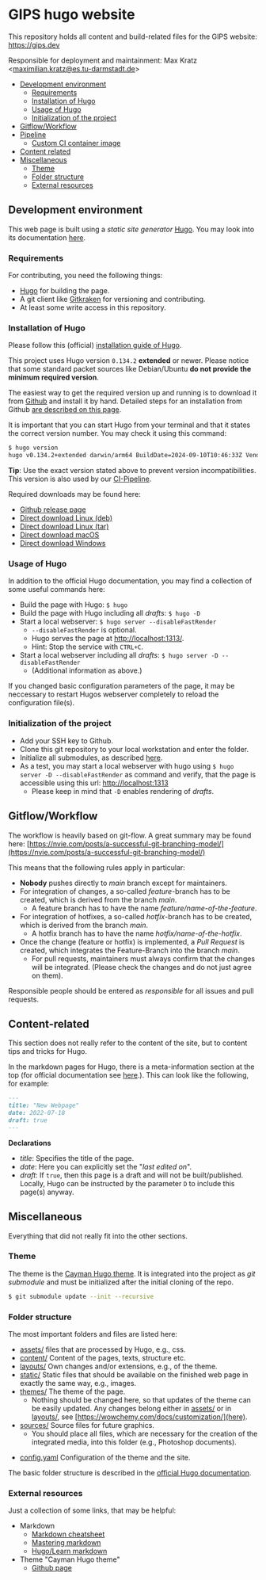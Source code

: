# GIPS hugo website

This repository holds all content and build-related files for the GIPS website:
https://gips.dev

Responsible for deployment and maintainment: Max Kratz <[maximilian.kratz@es.tu-darmstadt.de](mailto:maximilian.kratz@es.tu-darmstadt.de)>

<!--
TODO
| Branch | Status |
| ------ | ------ |
| Main | [![pipeline status](https://git-ce.rwth-aachen.de/maximilian.kratz/dlz-landing-page/badges/main/pipeline.svg)](https://git-ce.rwth-aachen.de/maximilian.kratz/dlz-landing-page/-/commits/main) |
-->

- [Development environment](#development-environment)
    - [Requirements](#requirements)
    - [Installation of Hugo](#installation-of-hugo)
    - [Usage of Hugo](#usage-of-hugo)
    - [Initialization of the project](#initialization-of-the-project)
- [Gitflow/Workflow](#gitflow/workflow)
- [Pipeline](#pipeline)
    - [Custom CI container image](#custom-ci-container-image)
- [Content related](#content-related)
- [Miscellaneous](#miscellaneous)
    - [Theme](#theme)
    - [Folder structure](#folder-structure)
    - [External resources](#external-resources)


## Development environment

This web page is built using a *static site generator* [Hugo](https://gohugo.io/).
You may look into its documentation [here](https://gohugo.io/documentation/).

### Requirements

For contributing, you need the following things:

- [Hugo](https://gohugo.io/) for building the page.
- A git client like [Gitkraken](https://www.gitkraken.com/) for versioning and contributing.
- At least some write access in this repository.

### Installation of Hugo

Please follow this (official) [installation guide of Hugo](https://gohugo.io/getting-started/installing/).

This project uses Hugo version `0.134.2` **extended** or newer.
Please notice that some standard packet sources like Debian/Ubuntu **do not provide the minimum required version**.

The easiest way to get the required version up and running is to download it from [Github](https://github.com/gohugoio/hugo/releases/tag/v0.134.2) and install it by hand.
Detailed steps for an installation from Github [are described on this page](https://gohugo.io/getting-started/installing/#install-hugo-from-tarball).

It is important that you can start Hugo from your terminal and that it states the correct version number.
You may check it using this command:

```bash
$ hugo version
hugo v0.134.2+extended darwin/arm64 BuildDate=2024-09-10T10:46:33Z VendorInfo=brew
```

**Tip**: Use the exact version stated above to prevent version incompatibilities.
This version is also used by our [CI-Pipeline](#pipeline).

Required downloads may be found here:

* [Github release page](https://github.com/gohugoio/hugo/releases/tag/v0.134.2)
* [Direct download Linux (deb)](https://github.com/gohugoio/hugo/releases/download/v0.134.2/hugo_extended_0.134.2_linux-amd64.deb)
* [Direct download Linux (tar)](https://github.com/gohugoio/hugo/releases/download/v0.134.2/hugo_extended_0.134.2_linux-amd64.tar.gz)
* [Direct download macOS](https://github.com/gohugoio/hugo/releases/download/v0.134.2/hugo_extended_0.134.2_darwin-universal.tar.gz)
* [Direct download Windows](https://github.com/gohugoio/hugo/releases/download/v0.134.2/hugo_extended_0.134.2_windows-amd64.zip)

### Usage of Hugo

In addition to the official Hugo documentation, you may find a collection of some useful commands here:

- Build the page with Hugo: `$ hugo`
- Build the page with Hugo including all *drafts*: `$ hugo -D`
- Start a local webserver: `$ hugo server --disableFastRender`
    - `--disableFastRender` is optional.
    - Hugo serves the page at [http://localhost:1313/](http://localhost:1313/).
    - Hint: Stop the service with `CTRL+C`.
- Start a local webserver including all *drafts*: `$ hugo server -D --disableFastRender`
    - (Additional information as above.)

If you changed basic configuration parameters of the page, it may be neccessary to restart Hugos webserver completely to reload the configuration file(s).

### Initialization of the project

- Add your SSH key to Github.
- Clone this git repository to your local workstation and enter the folder.
- Initialize all submodules, as described [here](#theme).
- As a test, you may start a local webserver with hugo using `$ hugo server -D --disableFastRender` as command and verify, that the page is accessible using this url: [http://localhost:1313](https://localhost:1313)
    - Please keep in mind that `-D` enables rendering of *drafts*.


## Gitflow/Workflow

The workflow is heavily based on git-flow.
A great summary may be found here: [https://nvie.com/posts/a-successful-git-branching-model/](https://nvie.com/posts/a-successful-git-branching-model/)

This means that the following rules apply in particular:

- **Nobody** pushes directly to *main* branch except for maintainers.
- For integration of changes, a so-called *feature*-branch has to be created, which is derived from the branch *main*.
    - A feature branch has to have the name *feature/name-of-the-feature*.
- For integration of hotfixes, a so-called *hotfix*-branch has to be created, which is derived from the branch *main*.
    - A hotfix branch has to have the name *hotfix/name-of-the-hotfix*.
- Once the change (feature or hotfix) is implemented, a *Pull Request* is created, which integrates the Feature-Branch into the branch *main*.
    - For pull requests, maintainers must always confirm that the changes will be integrated. (Please check the changes and do not just agree on them).

Responsible people should be entered as *responsible* for all issues and pull requests.

<!--
TODO
Furthermore, there are so called *labels* which should be assigned to all issues and merge requests.
There are two group of labels:
- *prio*: Priorization e.g. "nice-to-have" or "critical".
- *type*: Type e.g. "content" or "documentation".

Please assign one label of group *prio* and at least one label of group *type* to all of your issues and merge requests.
-->


<!--
TODO
## Pipeline

All commits on this repository will be processed via a CI pipeline on Github, running on public runners.
Every log and result may be read directly in Github, as the runner uploads results, logs and artifacts.

You can have a look into the configuration file: [.gitlab-ci.yml](.gitlab-ci.yml)


## Deployment

TODO
-->

## Content-related

This section does not really refer to the content of the site, but to content tips and tricks for Hugo.

In the markdown pages for Hugo, there is a meta-information section at the top (for official documentation see [here](https://gohugo.io/content-management/front-matter/).).
This can look like the following, for example:

```markdown
---
title: "New Webpage"
date: 2022-07-18
draft: true
---
```

**Declarations**

- *title*: Specifies the title of the page.
- *date*: Here you can explicitly set the "*last edited on*".
- *draft*: If `true`, then this page is a draft and will not be built/published. Locally, Hugo can be instructed by the parameter `D` to include this page(s) anyway.


## Miscellaneous

Everything that did not really fit into the other sections.

### Theme

The theme is the [Cayman Hugo theme](https://github.com/zwbetz-gh/cayman-hugo-theme).
It is integrated into the project as *git submodule* and must be initialized after the initial cloning of the repo.

```bash
$ git submodule update --init --recursive
```

### Folder structure

The most important folders and files are listed here:

- [assets/](assets/) files that are processed by Hugo, e.g., css.
- [content/](content/) Content of the pages, texts, structure etc.
- [layouts/](layouts/) Own changes and/or extensions, e.g., of the theme.
- [static/](static/) Static files that should be available on the finished web page in exactly the same way, e.g., images.
- [themes/](themes/) The theme of the page.
    - Nothing should be changed here, so that updates of the theme can be easily updated. Any changes belong either in [assets/](assets/) or in [layouts/](layouts/), see [https://wowchemy.com/docs/customization/](here).
- [sources/](sources/) Source files for future graphics.
    - You should place all files, which are necessary for the creation of the integrated media, into this folder (e.g., Photoshop documents).
<!--
TODO
- [.gitlab-ci.yml](.gitlab-ci.yml) The CI configuration of the pipeline.
-->
- [config.yaml](config.yaml) Configuration of the theme and the site.

The basic folder structure is described in the [official Hugo documentation](https://gohugo.io/getting-started/directory-structure/).

### External resources

Just a collection of some links, that may be helpful:

- Markdown
    - [Markdown cheatsheet](https://github.com/adam-p/markdown-here/wiki/Markdown-Cheatsheet)
    - [Mastering markdown](https://guides.github.com/features/mastering-markdown/)
    - [Hugo/Learn markdown](https://gohugo.io/content-management/formats/#learn-markdown)
- Theme "Cayman Hugo theme"
    - [Github page](https://github.com/zwbetz-gh/cayman-hugo-theme)
